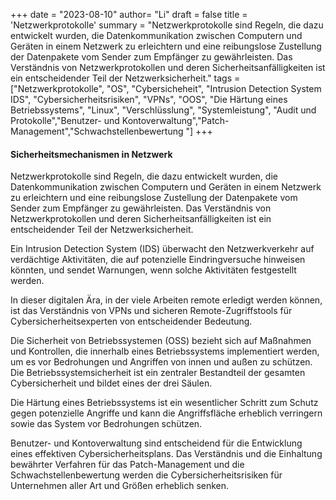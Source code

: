 +++
date = "2023-08-10"
author= "Li"
draft = false
title = 'Netzwerkprotokolle'
summary = "Netzwerkprotokolle sind Regeln, die dazu entwickelt wurden, die Datenkommunikation zwischen Computern und Geräten in einem Netzwerk zu erleichtern und eine reibungslose Zustellung der Datenpakete vom Sender zum Empfänger zu gewährleisten. Das Verständnis von Netzwerkprotokollen und deren Sicherheitsanfälligkeiten ist ein entscheidender Teil der Netzwerksicherheit."
tags = ["Netzwerkprotokolle", "OS", "Cybersicheheit", "Intrusion Detection System IDS", "Cybersicherheitsrisiken", "VPNs", "OOS", "Die Härtung eines Betriebssystems", "Linux", "Verschlüsslung", "Systemleistung", "Audit und Protokolle","Benutzer- und Kontoverwaltung","Patch-Management","Schwachstellenbewertung "]
+++

####  Sicherheitsmechanismen in Netzwerk

Netzwerkprotokolle sind Regeln, die dazu entwickelt wurden, die Datenkommunikation zwischen Computern und Geräten in einem Netzwerk zu erleichtern und eine reibungslose Zustellung der Datenpakete vom Sender zum Empfänger zu gewährleisten. Das Verständnis von Netzwerkprotokollen und deren Sicherheitsanfälligkeiten ist ein entscheidender Teil der Netzwerksicherheit.

Ein Intrusion Detection System (IDS) überwacht den Netzwerkverkehr auf verdächtige Aktivitäten, die auf potenzielle Eindringversuche hinweisen könnten, und sendet Warnungen, wenn solche Aktivitäten festgestellt werden.

In dieser digitalen Ära, in der viele Arbeiten remote erledigt werden können, ist das Verständnis von VPNs und sicheren Remote-Zugriffstools für Cybersicherheitsexperten von entscheidender Bedeutung.

Die Sicherheit von Betriebssystemen (OSS) bezieht sich auf Maßnahmen und Kontrollen, die innerhalb eines Betriebssystems implementiert werden, um es vor Bedrohungen und Angriffen von innen und außen zu schützen. Die Betriebssystemsicherheit ist ein zentraler Bestandteil der gesamten Cybersicherheit und bildet eines der drei Säulen.

Die Härtung eines Betriebssystems ist ein wesentlicher Schritt zum Schutz gegen potenzielle Angriffe und kann die Angriffsfläche erheblich verringern sowie das System vor Bedrohungen schützen.

Benutzer- und Kontoverwaltung sind entscheidend für die Entwicklung eines effektiven Cybersicherheitsplans. Das Verständnis und die Einhaltung bewährter Verfahren für das Patch-Management und die Schwachstellenbewertung werden die Cybersicherheitsrisiken für Unternehmen aller Art und Größen erheblich senken.